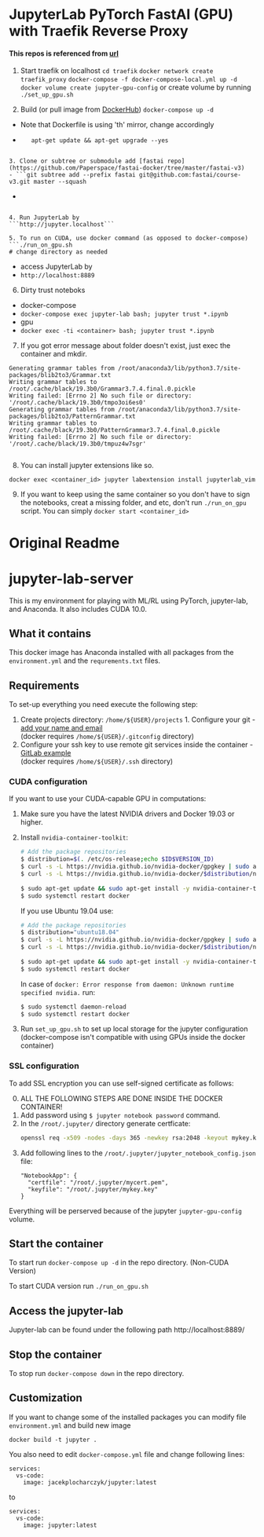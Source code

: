 # JupyterLab PyTorch FastAI (GPU) with Traefik Reverse Proxy
#### This repos is referenced from [url](https://github.com/jacekplocharczyk/jupyter-lab-server)

1. Start traefik on localhost
```cd traefik```
```docker network create traefik_proxy```
```docker-compose -f docker-compose-local.yml up -d```
```docker volume create jupyter-gpu-config```
or create volume by running
```./set_up_gpu.sh```

2. Build (or pull image from [DockerHub](https://hub.docker.com/r/ppsmart/jupyterlab-torch-fastai))
```docker-compose up -d```
- Note that Dockerfile is using 'th' mirror, change accordingly
- ``` RUN sed --in-place --regexp-extended "s/(\/\/)(archive\.ubuntu)/\1th.\2/" /etc/apt/sources.list && \
     apt-get update && apt-get upgrade --yes
```

3. Clone or subtree or submodule add [fastai repo](https://github.com/Paperspace/fastai-docker/tree/master/fastai-v3)
- ```git subtree add --prefix fastai git@github.com:fastai/course-v3.git master --squash
```
- ```git subtree pull --prefix fastai git@github.com:fastai/course-v3.git master --squash
```

4. Run JupyterLab by
```http://jupyter.localhost```

5. To run on CUDA, use docker command (as opposed to docker-compose)
```./run_on_gpu.sh
# change directory as needed
```
- access JupyterLab by
- ```http://localhost:8889```

6. Dirty trust noteboks
- docker-compose
- ```docker-compose exec jupyter-lab bash; jupyter trust *.ipynb```
- gpu
- ```docker exec -ti <container> bash; jupyter trust *.ipynb```

7. If you got error message about folder doesn't exist, just exec the container and mkdir.
```
Generating grammar tables from /root/anaconda3/lib/python3.7/site-packages/blib2to3/Grammar.txt
Writing grammar tables to /root/.cache/black/19.3b0/Grammar3.7.4.final.0.pickle
Writing failed: [Errno 2] No such file or directory: '/root/.cache/black/19.3b0/tmpo3oi6es0'
Generating grammar tables from /root/anaconda3/lib/python3.7/site-packages/blib2to3/PatternGrammar.txt
Writing grammar tables to /root/.cache/black/19.3b0/PatternGrammar3.7.4.final.0.pickle
Writing failed: [Errno 2] No such file or directory: '/root/.cache/black/19.3b0/tmpuz4w7sgr'
```

``` mkdir -p /root/.cache/black/19.3b0
```

8. You can install jupyter extensions like so.
```
docker exec <container_id> jupyter labextension install jupyterlab_vim
```

9. If you want to keep using the same container so you don't have to sign the notebooks, creat a missing folder, and etc, don't run ```./run_on_gpu``` script. You can simply ```docker start <container_id>```


# Original Readme

# jupyter-lab-server
This is my environment for playing with ML/RL using PyTorch, jupyter-lab, and Anaconda.
It also includes CUDA 10.0.

## What it contains
This docker image has Anaconda installed with all packages from the `environment.yml` 
and the `requrements.txt` files. 

## Requirements
To set-up everything you need execute the following step:  
1. Create projects directory: `/home/${USER}/projects` 1. Configure your git - [add your name and email](https://git-scm.com/book/en/v2/Getting-Started-First-Time-Git-Setup)  
   (docker requires `/home/${USER}/.gitconfig` directory)
1. Configure your ssh key to use remote git services inside the container - [GitLab example](https://docs.gitlab.com/ee/ssh/)  
   (docker requires `/home/${USER}/.ssh` directory)

### CUDA configuration
If you want to use your CUDA-capable GPU in computations:
1. Make sure you have the latest NVIDIA drivers and Docker 19.03 or higher.
2. Install `nvidia-container-toolkit`:
    ```bash
    # Add the package repositories
    $ distribution=$(. /etc/os-release;echo $ID$VERSION_ID)
    $ curl -s -L https://nvidia.github.io/nvidia-docker/gpgkey | sudo apt-key add -
    $ curl -s -L https://nvidia.github.io/nvidia-docker/$distribution/nvidia-docker.list | sudo tee /etc/apt/sources.list.d/nvidia-docker.list
  
    $ sudo apt-get update && sudo apt-get install -y nvidia-container-toolkit
    $ sudo systemctl restart docker
    ```
    If you use Ubuntu 19.04 use:
    ```bash
    # Add the package repositories
    $ distribution="ubuntu18.04"
    $ curl -s -L https://nvidia.github.io/nvidia-docker/gpgkey | sudo apt-key add -
    $ curl -s -L https://nvidia.github.io/nvidia-docker/$distribution/nvidia-docker.list | sudo tee /etc/apt/sources.list.d/nvidia-docker.list
  
    $ sudo apt-get update && sudo apt-get install -y nvidia-container-toolkit
    $ sudo systemctl restart docker   
    ```

    In case of `docker: Error response from daemon: Unknown runtime specified nvidia.` run:
    ```bash
    $ sudo systemctl daemon-reload
    $ sudo systemctl restart docker
    ```


2. Run `set_up_gpu.sh` to set up local storage for the jupyter configuration  
   (docker-compose isn't compatible with using GPUs inside the docker container)


### SSL configuration
To add SSL encryption you can use self-signed certificate as follows:

0. ALL THE FOLLOWING STEPS ARE DONE INSIDE THE DOCKER CONTAINER!
1. Add password using `$ jupyter notebook password` command.
2. In the `/root/.jupyter/` directory generate certficate:
   ```bash
   openssl req -x509 -nodes -days 365 -newkey rsa:2048 -keyout mykey.key -out mycert.pem
   ```
3. Add following lines to the `/root/.jupyter/jupyter_notebook_config.json` file:
   ```
   "NotebookApp": {
     "certfile": "/root/.jupyter/mycert.pem",
     "keyfile": "/root/.jupyter/mykey.key"
   }
   ```

Everything will be perserved because of the jupyter `jupyter-gpu-config` volume.

## Start the container
To start run `docker-compose up -d` in the repo directory. (Non-CUDA Version)  

To start CUDA version run `./run_on_gpu.sh`

## Access the jupyter-lab
Jupyter-lab can be found under the following path http://localhost:8889/

## Stop the container
To stop run `docker-compose down` in the repo directory.

## Customization
If you want to change some of the installed packages you can modify file `environment.yml` and build new image  
```
docker build -t jupyter .
```

You also need to edit `docker-compose.yml` file and change following lines:
```
services:
  vs-code:
    image: jacekplocharczyk/jupyter:latest
```
to
```
services:
  vs-code:
    image: jupyter:latest
```
